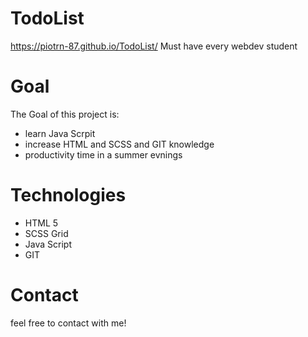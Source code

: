# TodoList
https://piotrn-87.github.io/TodoList/
Must have every webdev student

# Goal
The Goal of this project is:
* learn Java Scrpit
* increase HTML and SCSS and GIT knowledge
* productivity time in a summer evnings

# Technologies
* HTML 5
* SCSS Grid
* Java Script
* GIT

# Contact
 feel free to contact with me!

